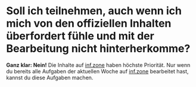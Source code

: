 # Soll ich teilnehmen, auch wenn ich mich von den offiziellen Inhalten überfordert fühle und mit der Bearbeitung nicht hinterherkomme?

**Ganz klar: Nein!** Die Inhalte auf [inf.zone](https://inf.zone) haben höchste Priorität. Nur wenn du bereits alle
Aufgaben der aktuellen Woche auf [inf.zone](https://inf.zone) bearbeitet hast, kannst du diese Aufgaben machen.
